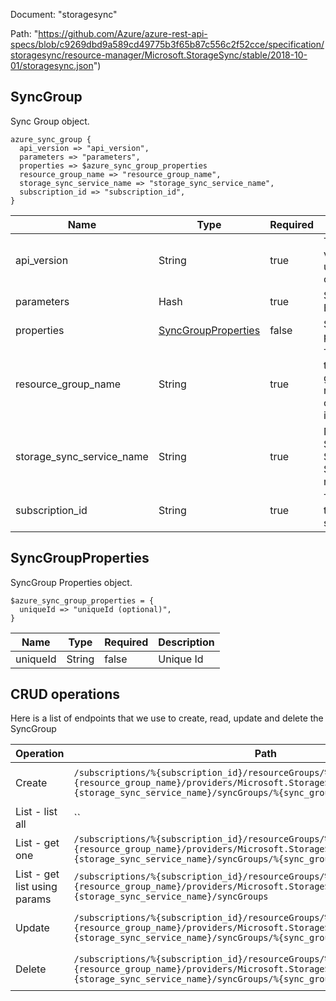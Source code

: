 Document: "storagesync"


Path: "https://github.com/Azure/azure-rest-api-specs/blob/c9269dbd9a589cd49775b3f65b87c556c2f52cce/specification/storagesync/resource-manager/Microsoft.StorageSync/stable/2018-10-01/storagesync.json")

## SyncGroup

Sync Group object.

```puppet
azure_sync_group {
  api_version => "api_version",
  parameters => "parameters",
  properties => $azure_sync_group_properties
  resource_group_name => "resource_group_name",
  storage_sync_service_name => "storage_sync_service_name",
  subscription_id => "subscription_id",
}
```

| Name        | Type           | Required       | Description       |
| ------------- | ------------- | ------------- | ------------- |
|api_version | String | true | The API version to use for this operation. |
|parameters | Hash | true | Sync Group Body |
|properties | [SyncGroupProperties](#syncgroupproperties) | false | SyncGroup properties. |
|resource_group_name | String | true | The name of the resource group. The name is case insensitive. |
|storage_sync_service_name | String | true | Name of Storage Sync Service resource. |
|subscription_id | String | true | The ID of the target subscription. |
        
## SyncGroupProperties

SyncGroup Properties object.

```puppet
$azure_sync_group_properties = {
  uniqueId => "uniqueId (optional)",
}
```

| Name        | Type           | Required       | Description       |
| ------------- | ------------- | ------------- | ------------- |
|uniqueId | String | false | Unique Id |



## CRUD operations

Here is a list of endpoints that we use to create, read, update and delete the SyncGroup

| Operation | Path | Verb | Description | OperationID |
| ------------- | ------------- | ------------- | ------------- | ------------- |
|Create|`/subscriptions/%{subscription_id}/resourceGroups/%{resource_group_name}/providers/Microsoft.StorageSync/storageSyncServices/%{storage_sync_service_name}/syncGroups/%{sync_group_name}`|Put|Create a new SyncGroup.|SyncGroups_Create|
|List - list all|``||||
|List - get one|`/subscriptions/%{subscription_id}/resourceGroups/%{resource_group_name}/providers/Microsoft.StorageSync/storageSyncServices/%{storage_sync_service_name}/syncGroups/%{sync_group_name}`|Get|Get a given SyncGroup.|SyncGroups_Get|
|List - get list using params|`/subscriptions/%{subscription_id}/resourceGroups/%{resource_group_name}/providers/Microsoft.StorageSync/storageSyncServices/%{storage_sync_service_name}/syncGroups`|Get|Get a SyncGroup List.|SyncGroups_ListByStorageSyncService|
|Update|`/subscriptions/%{subscription_id}/resourceGroups/%{resource_group_name}/providers/Microsoft.StorageSync/storageSyncServices/%{storage_sync_service_name}/syncGroups/%{sync_group_name}`|Put|Create a new SyncGroup.|SyncGroups_Create|
|Delete|`/subscriptions/%{subscription_id}/resourceGroups/%{resource_group_name}/providers/Microsoft.StorageSync/storageSyncServices/%{storage_sync_service_name}/syncGroups/%{sync_group_name}`|Delete|Delete a given SyncGroup.|SyncGroups_Delete|
